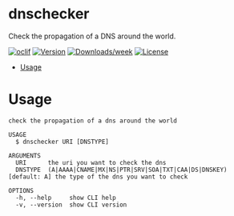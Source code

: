 dnschecker
==========

Check the propagation of a DNS around the world.

[![oclif](https://img.shields.io/badge/cli-oclif-brightgreen.svg)](https://oclif.io)
[![Version](https://img.shields.io/npm/v/dnschecker.svg)](https://npmjs.org/package/dnschecker)
[![Downloads/week](https://img.shields.io/npm/dw/dnschecker.svg)](https://npmjs.org/package/dnschecker)
[![License](https://img.shields.io/npm/l/dnschecker.svg)](https://github.com/hpiaia/dnschecker/blob/master/package.json)

* [Usage](#usage)

# Usage
```sh-session
check the propagation of a dns around the world

USAGE
  $ dnschecker URI [DNSTYPE]

ARGUMENTS
  URI      the uri you want to check the dns
  DNSTYPE  (A|AAAA|CNAME|MX|NS|PTR|SRV|SOA|TXT|CAA|DS|DNSKEY) [default: A] the type of the dns you want to check

OPTIONS
  -h, --help     show CLI help
  -v, --version  show CLI version
```
